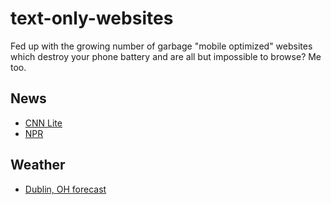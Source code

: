 # text-only-websites
Fed up with the growing number of garbage "mobile optimized" websites which destroy your phone battery and are all but impossible to browse? Me too.

## News

* [CNN Lite](http://lite.cnn.io/en)
* [NPR](https://text.npr.org/)

## Weather

* [Dublin, OH forecast](https://forecast.weather.gov/MapClick.php?lat=40.11&lon=-83.13&unit=0&lg=english&FcstType=text&TextType=1)
